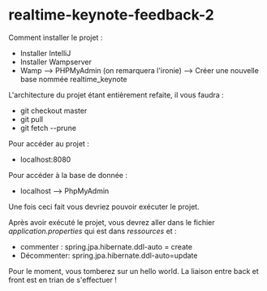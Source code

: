 # realtime-keynote-feedback-2

Comment installer le projet : 

- Installer IntelliJ
- Installer Wampserver 
- Wamp --> PHPMyAdmin (on remarquera l'ironie) --> Créer une nouvelle base nommée realtime_keynote

L'architecture du projet étant entièrement refaite, il vous faudra : 
- git checkout master
- git pull
- git fetch --prune 

Pour accéder au projet : 
- localhost:8080

Pour accéder à la base de donnée : 
- localhost --> PhpMyAdmin 

Une fois ceci fait vous devriez pouvoir exécuter le projet. 

Après avoir exécuté le projet, vous devrez aller dans le fichier *application.properties* qui est dans *ressources* et :
- commenter : spring.jpa.hibernate.ddl-auto = create
- Décommenter: spring.jpa.hibernate.ddl-auto=update

Pour le moment, vous tomberez sur un hello world. La liaison entre back et front est en trian de s'effectuer ! 
